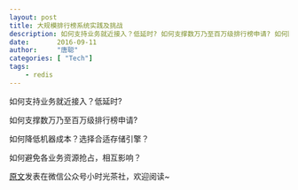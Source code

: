 ```yaml
---
layout: post
title: 大规模排行榜系统实践及挑战 
description: 如何支持业务就近接入？低延时? 如何支撑数万乃至百万级排行榜申请? 如何降低机器成本？选择合适存储引擎？ 如何避免各业务资源抢占，相互影响？
date:       2016-09-11
author:     "唐聪"
categories: [ "Tech"]
tags:
    - redis
---
```

 如何支持业务就近接入？低延时? 
 
 如何支撑数万乃至百万级排行榜申请? 
 
 如何降低机器成本？选择合适存储引擎？ 
 
 如何避免各业务资源抢占，相互影响？

 [原文](http://mp.weixin.qq.com/s?__biz=MzI3NTM1MjExMg==&mid=2247483816&idx=1&sn=136d3da5f2a7cf546440fa8279cbaa47&scene=1&srcid=0823pmID5jdOnO0qQSz1g1ez#rd)发表在微信公众号小时光茶社，欢迎阅读~
  
